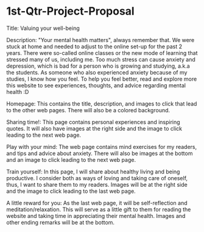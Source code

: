 # 1st-Qtr-Project-Proposal

Title: Valuing your well-being

Description: "Your mental health matters", always remember that. We were stuck at home and needed to adjust to the online set-up for the past 2 years. There were so-called online classes or the new mode of learning that stressed many of us, including me. Too much stress can cause anxiety and depression, which is bad for a person who is growing and studying, a.k.a the students. As someone who also experienced anxiety because of my studies, I know how you feel. To help you feel better, read and explore more this website to see experiences, thoughts, and advice regarding mental health :D 

Homepage: This contains the title, description, and images to click that lead to the other web pages. There will also be a colored background. 

Sharing time!: This page contains personal experiences and inspiring quotes. It will also have images at the right side and the image to click leading to the next web page. 

Play with your mind: The web page contains mind exercises for my readers, and tips and advice about anxiety. There will also be images at the bottom and an image to click leading to the next web page. 

Train yourself: In this page, I will share about healthy living and being productive. I consider both as ways of loving and taking care of oneself, thus, I want to share them to my readers. Images will be at the right side and the image to click leading to the last web page.

A little reward for you: As the last web page, it will be self-reflection and meditation/relaxation. This will serve as a little gift to them for reading the website and taking time in appreciating their mental health. Images and other ending remarks will be at the bottom.
